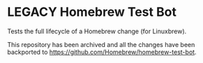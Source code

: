 # LEGACY Homebrew Test Bot

Tests the full lifecycle of a Homebrew change (for Linuxbrew).

This repository has been archived and all the changes have been backported to https://github.com/Homebrew/homebrew-test-bot.
